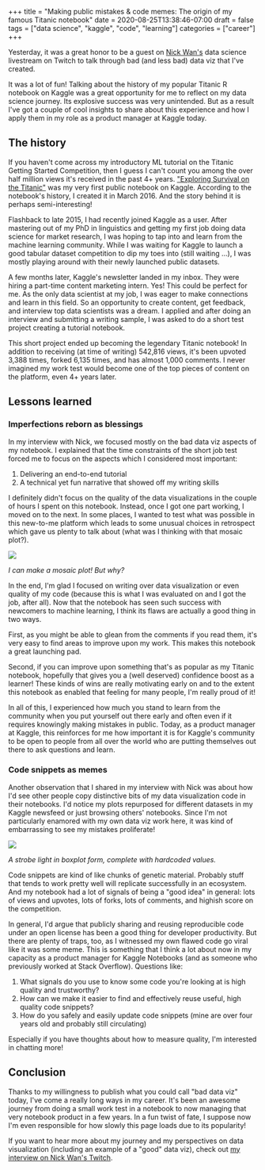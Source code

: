 +++ 
title = "Making public mistakes & code memes: The origin of my famous Titanic notebook" 
date = 2020-08-25T13:38:46-07:00 
draft = false 
tags = ["data science", "kaggle", "code", "learning"] 
categories = ["career"] 
+++

Yesterday, it was a great honor to be a guest on [Nick Wan's](https://twitter.com/nickwan) data science livestream on Twitch to talk through bad (and less bad) data viz that I've created.

<!-- In case I can get this working later
<iframe
    src="https://player.twitch.tv/?video=v720567732&time=00h20m40s"
    height="300"
    width="400"
    frameborder="0"
    scrolling="no"
    allowfullscreen="false">
</iframe>
-->

It was a lot of fun! Talking about the history of my popular Titanic R notebook on Kaggle was a great opportunity for me to reflect on my data science journey. Its explosive success was very unintended. But as a result I've got a couple of cool insights to share about this experience and how I apply them in my role as a product manager at Kaggle today.

## The history

If you haven't come across my introductory ML tutorial on the Titanic Getting Started Competition, then I guess I can't count you among the over half million views it's received in the past 4+ years. ["Exploring Survival on the Titanic"](https://www.kaggle.com/mrisdal/exploring-survival-on-the-titanic) was my very first public notebook on Kaggle. According to the notebook's history, I created it in March 2016. And the story behind it is perhaps semi-interesting!

Flashback to late 2015, I had recently joined Kaggle as a user. After mastering out of my PhD in linguistics and getting my first job doing data science for market research, I was hoping to tap into and learn from the machine learning community. While I was waiting for Kaggle to launch a good tabular dataset competition to dip my toes into (still waiting ...), I was mostly playing around with their newly launched public datasets.

A few months later, Kaggle's newsletter landed in my inbox. They were hiring a part-time content marketing intern. Yes! This could be perfect for me. As the only data scientist at my job, I was eager to make connections and learn in this field. So an opportunity to create content, get feedback, and interview top data scientists was a dream. I applied and after doing an interview and submitting a writing sample, I was asked to do a short test project creating a tutorial notebook.

This short project ended up becoming the legendary Titanic notebook! In addition to receiving (at time of writing) 542,816 views, it's been upvoted 3,388 times, forked 6,135 times, and has almost 1,000 comments. I never imagined my work test would become one of the top pieces of content on the platform, even 4+ years later.

## Lessons learned

### Imperfections reborn as blessings

In my interview with Nick, we focused mostly on the bad data viz aspects of my notebook. I explained that the time constraints of the short job test forced me to focus on the aspects which I considered most important: 

1. Delivering an end-to-end tutorial
2. A technical yet fun narrative that showed off my writing skills

I definitely didn't focus on the quality of the data visualizations in the couple of hours I spent on this notebook. Instead, once I got one part working, I moved on to the next. In some places, I wanted to test what was possible in this new-to-me platform which leads to some unusual choices in retrospect which gave us plenty to talk about (what was I thinking with that mosaic plot?).

<img src="https://www.kaggleusercontent.com/kf/2020416/eyJhbGciOiJkaXIiLCJlbmMiOiJBMTI4Q0JDLUhTMjU2In0..7O_SLGfRoS5-KMTnn7m1Gg.TzoJE1yl45bOs1NUIWjrLDScObr1oa4TzMVCkRCgjem3WZDCYGuH9UjCTDSlKF4h270qrX_23Gc9u8LtRtUmfj30gg1PYE4cefcnT8o3WMc_ioQOuOKa8gAXumqgNypgD_VgDW6Lkifbt89thT_C9lDAxzgA7Gdnmz_quoh3ikWeKR6nFL77UYWruoiMbGXdhKGzG2RxaNWEx0C1dNZbDChh0JDR_5LWpUteLSEvuSBpTn5twMGBU8iMddALf7r0KOa49iQk29u5s3BcTElRZfTSkda8yJLmQIg8strYj54kONVCReqZkzo4NsjrZi7Ravo9KAON86eB8MQ_Ic8NUpiJOZ5XxnpBRznRk-7dQ2ESv8T54VmYh4HftGdHIRd3C6jJUeKbJ74CVE6Rupu9RqFsbV_uBcFKVvaCRNV4G1dGWzg2eOu2UOedlfoL6-3yB4louD3LnYE8_MZDVyOdF2TW7DGNiM8n0qX15ZuVlVmBLKAyyg8AyC6zW8TxXG4iHvU2GaEFGMDk970T09xVZcidIGvEYk1Ey7TnBQowLnQqL8IgVnE8DVrN1tfjJfXQEz_ZbrtTXMPjJ0t6r4h4wKoVNO7bgwvoDMFEGU7lU0H2rgEFqkypI6PZ0hHTBHbvLNIo-GZcbhyUO6lz7fnntQ.LTbN0FfZK44JvhmQM0TTqA/__results___files/figure-html/unnamed-chunk-7-1.png"><figcaption>_I can make a mosaic plot! But why?_</figcaption>


In the end, I'm glad I focused on writing over data visualization or even quality of my code (because this is what I was evaluated on and I got the job, after all). Now that the notebook has seen such success with newcomers to machine learning, I think its flaws are actually a good thing in two ways. 

First, as you might be able to glean from the comments if you read them, it's very easy to find areas to improve upon my work. This makes this notebook a great launching pad. 

Second, if you can improve upon something that's as popular as my Titanic notebook, hopefully that gives you a (well deserved) confidence boost as a learner! These kinds of wins are really motivating early on and to the extent this notebook as enabled that feeling for many people, I'm really proud of it!

In all of this, I experienced how much you stand to learn from the community when you put yourself out there early and often even if it requires knowingly making mistakes in public. Today, as a product manager at Kaggle, this reinforces for me how important it is for Kaggle's community to be open to people from all over the world who are putting themselves out there to ask questions and learn.

### Code snippets as memes

Another observation that I shared in my interview with Nick was about how I'd see other people copy distinctive bits of my data visualization code in their notebooks. I'd notice my plots repurposed for different datasets in my Kaggle newsfeed or just browsing others' notebooks. Since I'm not particularly enamored with my own data viz work here, it was kind of embarrassing to see my mistakes proliferate!

<img src="https://www.kaggleusercontent.com/kf/2020416/eyJhbGciOiJkaXIiLCJlbmMiOiJBMTI4Q0JDLUhTMjU2In0..7O_SLGfRoS5-KMTnn7m1Gg.TzoJE1yl45bOs1NUIWjrLDScObr1oa4TzMVCkRCgjem3WZDCYGuH9UjCTDSlKF4h270qrX_23Gc9u8LtRtUmfj30gg1PYE4cefcnT8o3WMc_ioQOuOKa8gAXumqgNypgD_VgDW6Lkifbt89thT_C9lDAxzgA7Gdnmz_quoh3ikWeKR6nFL77UYWruoiMbGXdhKGzG2RxaNWEx0C1dNZbDChh0JDR_5LWpUteLSEvuSBpTn5twMGBU8iMddALf7r0KOa49iQk29u5s3BcTElRZfTSkda8yJLmQIg8strYj54kONVCReqZkzo4NsjrZi7Ravo9KAON86eB8MQ_Ic8NUpiJOZ5XxnpBRznRk-7dQ2ESv8T54VmYh4HftGdHIRd3C6jJUeKbJ74CVE6Rupu9RqFsbV_uBcFKVvaCRNV4G1dGWzg2eOu2UOedlfoL6-3yB4louD3LnYE8_MZDVyOdF2TW7DGNiM8n0qX15ZuVlVmBLKAyyg8AyC6zW8TxXG4iHvU2GaEFGMDk970T09xVZcidIGvEYk1Ey7TnBQowLnQqL8IgVnE8DVrN1tfjJfXQEz_ZbrtTXMPjJ0t6r4h4wKoVNO7bgwvoDMFEGU7lU0H2rgEFqkypI6PZ0hHTBHbvLNIo-GZcbhyUO6lz7fnntQ.LTbN0FfZK44JvhmQM0TTqA/__results___files/figure-html/unnamed-chunk-11-1.png"><figcaption>_A strobe light in boxplot form, complete with hardcoded values._</figcaption>

Code snippets are kind of like chunks of genetic material. Probably stuff that tends to work pretty well will replicate successfully in an ecosystem. And my notebook had a lot of signals of being a "good idea" in general: lots of views and upvotes, lots of forks, lots of comments, and highish score on the competition.

In general, I'd argue that publicly sharing and reusing reproducible code under an open license has been a good thing for developer productivity. But there are plenty of traps, too, as I witnessed my own flawed code go viral like it was some meme. This is something that I think a lot about now in my capacity as a product manager for Kaggle Notebooks (and as someone who previously worked at Stack Overflow). Questions like:

1. What signals do you use to know some code you're looking at is high quality and trustworthy?
2. How can we make it easier to find and effectively reuse useful, high quality code snippets? 
3. How do you safely and easily update code snippets (mine are over four years old and probably still circulating)

Especially if you have thoughts about how to measure quality, I'm interested in chatting more!

## Conclusion

Thanks to my willingness to publish what you could call "bad data viz" today, I've come a really long ways in my career. It's been an awesome journey from doing a small work test in a notebook to now managing that very notebook product in a few years. In a fun twist of fate, I suppose now I'm even responsible for how slowly this page loads due to its popularity!

If you want to hear more about my journey and my perspectives on data visualization (including an example of a "good" data viz), check out [my interview on Nick Wan's Twitch](https://www.twitch.tv/videos/720567732?t=00h20m40s).